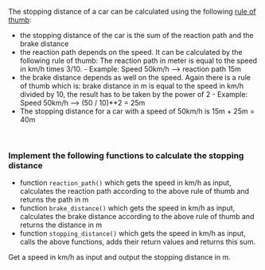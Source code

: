 The stopping distance of a car can be calculated using the following
[rule of thumb](https://en.wikipedia.org/wiki/Braking_distance#Rules_of_thumb):

- the stopping distance of the car is the sum of the reaction path and the brake
  distance
- the reaction path depends on the speed. It can be calculated by the following
  rule of thumb: The reaction path in meter is equal to the speed in km/h times
  3/10. - Example: Speed 50km/h --> reaction path 15m
- the brake distance depends as well on the speed. Again there is a rule of thumb which
  is: brake distance in m is equal to the speed in km/h divided by 10, the result
  has to be taken by the power of 2 - Example: Speed 50km/h --> (50 / 10)\*\*2 = 25m
- The stopping distance for a car with a speed of 50km/h is 15m + 25m = 40m

<br/>

### Implement the following functions to calculate the stopping distance

- function `reaction_path()` which gets the speed in km/h as input, calculates the
  reaction path according to the above rule of thumb and returns the path in m
- function `brake_distance()` which gets the speed in km/h as input, calculates
  the brake distance according to the above rule of thumb and returns the distance
  in m
- function `stopping_distance()` which gets the speed in km/h as input, calls the
  above functions, adds their return values and returns this sum.

Get a speed in km/h as input and output the stopping distance in m.
